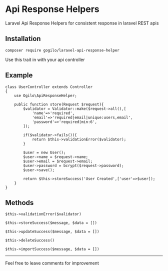 # Api Response Helpers
Laravel Api Response Helpers for consistent response in laravel REST apis

## Installation
```
composer require gogilo/laravel-api-response-helper
```

Use this trait in with your api controller

## Example
```
class UserController extends Controller
{
    use Ogilo\ApiResponseHelper;

    public function store(Request $request){
        $validator = Validator::make($request->all(),[
            'name'=>'required',
            'email'=>'required|email|unique:users,email',
            'password'=>'required|min:6',
        ]);

        if($validator->fails()){
            return $this->validationError($validator);
        }

        $user = new User();
        $user->name = $request->name;
        $user->email = $request->email;
        $user->password = bcrypt($request->password);
        $user->save();

        return $this->storeSuccess('User Created',['user'=>$user]);
    }
}
```

## Methods
```
$this->validationError($validator)
   
$this->storeSuccess($message, $data = [])

$this->updateSuccess($message, $data = [])

$this->deleteSuccess()

$this->importSuccess($message, $data = [])
```

---
Feel free to leave comments for improvement
